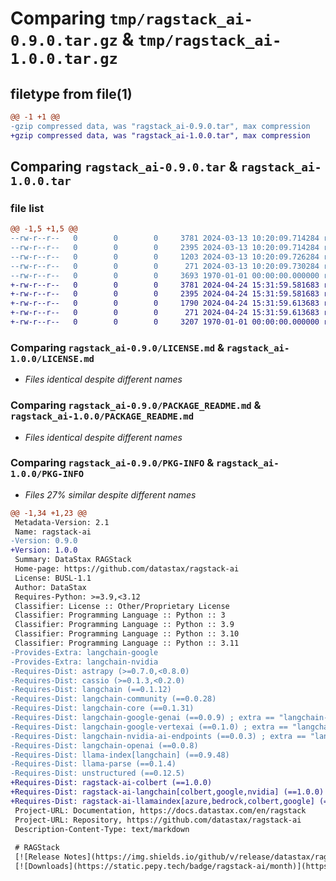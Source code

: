 # Comparing `tmp/ragstack_ai-0.9.0.tar.gz` & `tmp/ragstack_ai-1.0.0.tar.gz`

## filetype from file(1)

```diff
@@ -1 +1 @@
-gzip compressed data, was "ragstack_ai-0.9.0.tar", max compression
+gzip compressed data, was "ragstack_ai-1.0.0.tar", max compression
```

## Comparing `ragstack_ai-0.9.0.tar` & `ragstack_ai-1.0.0.tar`

### file list

```diff
@@ -1,5 +1,5 @@
--rw-r--r--   0        0        0     3781 2024-03-13 10:20:09.714284 ragstack_ai-0.9.0/LICENSE.md
--rw-r--r--   0        0        0     2395 2024-03-13 10:20:09.714284 ragstack_ai-0.9.0/PACKAGE_README.md
--rw-r--r--   0        0        0     1203 2024-03-13 10:20:09.726284 ragstack_ai-0.9.0/pyproject.toml
--rw-r--r--   0        0        0      271 2024-03-13 10:20:09.730284 ragstack_ai-0.9.0/ragstack/__init__.py
--rw-r--r--   0        0        0     3693 1970-01-01 00:00:00.000000 ragstack_ai-0.9.0/PKG-INFO
+-rw-r--r--   0        0        0     3781 2024-04-24 15:31:59.581683 ragstack_ai-1.0.0/LICENSE.md
+-rw-r--r--   0        0        0     2395 2024-04-24 15:31:59.581683 ragstack_ai-1.0.0/PACKAGE_README.md
+-rw-r--r--   0        0        0     1790 2024-04-24 15:31:59.613683 ragstack_ai-1.0.0/pyproject.toml
+-rw-r--r--   0        0        0      271 2024-04-24 15:31:59.613683 ragstack_ai-1.0.0/ragstack/__init__.py
+-rw-r--r--   0        0        0     3207 1970-01-01 00:00:00.000000 ragstack_ai-1.0.0/PKG-INFO
```

### Comparing `ragstack_ai-0.9.0/LICENSE.md` & `ragstack_ai-1.0.0/LICENSE.md`

 * *Files identical despite different names*

### Comparing `ragstack_ai-0.9.0/PACKAGE_README.md` & `ragstack_ai-1.0.0/PACKAGE_README.md`

 * *Files identical despite different names*

### Comparing `ragstack_ai-0.9.0/PKG-INFO` & `ragstack_ai-1.0.0/PKG-INFO`

 * *Files 27% similar despite different names*

```diff
@@ -1,34 +1,23 @@
 Metadata-Version: 2.1
 Name: ragstack-ai
-Version: 0.9.0
+Version: 1.0.0
 Summary: DataStax RAGStack
 Home-page: https://github.com/datastax/ragstack-ai
 License: BUSL-1.1
 Author: DataStax
 Requires-Python: >=3.9,<3.12
 Classifier: License :: Other/Proprietary License
 Classifier: Programming Language :: Python :: 3
 Classifier: Programming Language :: Python :: 3.9
 Classifier: Programming Language :: Python :: 3.10
 Classifier: Programming Language :: Python :: 3.11
-Provides-Extra: langchain-google
-Provides-Extra: langchain-nvidia
-Requires-Dist: astrapy (>=0.7.0,<0.8.0)
-Requires-Dist: cassio (>=0.1.3,<0.2.0)
-Requires-Dist: langchain (==0.1.12)
-Requires-Dist: langchain-community (==0.0.28)
-Requires-Dist: langchain-core (==0.1.31)
-Requires-Dist: langchain-google-genai (==0.0.9) ; extra == "langchain-google"
-Requires-Dist: langchain-google-vertexai (==0.1.0) ; extra == "langchain-google"
-Requires-Dist: langchain-nvidia-ai-endpoints (==0.0.3) ; extra == "langchain-nvidia"
-Requires-Dist: langchain-openai (==0.0.8)
-Requires-Dist: llama-index[langchain] (==0.9.48)
-Requires-Dist: llama-parse (==0.1.4)
-Requires-Dist: unstructured (==0.12.5)
+Requires-Dist: ragstack-ai-colbert (==1.0.0)
+Requires-Dist: ragstack-ai-langchain[colbert,google,nvidia] (==1.0.0)
+Requires-Dist: ragstack-ai-llamaindex[azure,bedrock,colbert,google] (==1.0.0)
 Project-URL: Documentation, https://docs.datastax.com/en/ragstack
 Project-URL: Repository, https://github.com/datastax/ragstack-ai
 Description-Content-Type: text/markdown
 
 # RAGStack
 [![Release Notes](https://img.shields.io/github/v/release/datastax/ragstack-ai.svg)](https://github.com/datastax/ragstack-ai/releases)
 [![Downloads](https://static.pepy.tech/badge/ragstack-ai/month)](https://www.pepy.tech/projects/ragstack-ai)
```

